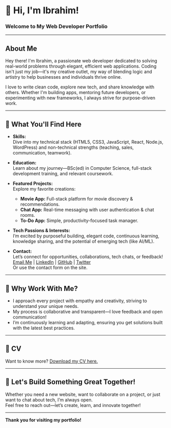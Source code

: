 # 👋 Hi, I'm Ibrahim!  
### Welcome to My Web Developer Portfolio

---

## About Me

Hey there! I'm Ibrahim, a passionate web developer dedicated to solving real-world problems through elegant, efficient web applications. Coding isn't just my job—it's my creative outlet, my way of blending logic and artistry to help businesses and individuals thrive online.

I love to write clean code, explore new tech, and share knowledge with others. Whether I'm building apps, mentoring future developers, or experimenting with new frameworks, I always strive for purpose-driven work.

---

## 🚀 What You'll Find Here

- **Skills:**  
  Dive into my technical stack (HTML5, CSS3, JavaScript, React, Node.js, WordPress) and non-technical strengths (teaching, sales, communication, teamwork).

- **Education:**  
  Learn about my journey—BSc(ed) in Computer Science, full-stack development training, and relevant coursework.

- **Featured Projects:**  
  Explore my favorite creations:
  - **Movie App:** Full-stack platform for movie discovery & recommendations.
  - **Chat App:** Real-time messaging with user authentication & chat rooms.
  - **To-Do App:** Simple, productivity-focused task manager.

- **Tech Passions & Interests:**  
  I’m excited by purposeful building, elegant code, continuous learning, knowledge sharing, and the potential of emerging tech (like AI/ML).

- **Contact:**  
  Let’s connect for opportunities, collaborations, tech chats, or feedback!  
  [Email Me](mailto:ibronmu@gmail.com) | [LinkedIn](#) | [GitHub](#) | [Twitter](#)  
  Or use the contact form on the site.

---

## 🌟 Why Work With Me?

- I approach every project with empathy and creativity, striving to understand your unique needs.
- My process is collaborative and transparent—I love feedback and open communication!
- I’m continuously learning and adapting, ensuring you get solutions built with the latest best practices.

---

## 📄 CV

Want to know more? [Download my CV here.](#)

---

## 💬 Let's Build Something Great Together!

Whether you need a new website, want to collaborate on a project, or just want to chat about tech, I’m always open.  
Feel free to reach out—let’s create, learn, and innovate together!

---

**Thank you for visiting my portfolio!**
